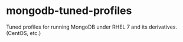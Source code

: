 # mongodb-tuned-profiles
Tuned profiles for running MongoDB under RHEL 7 and its derivatives. (CentOS, etc.)
